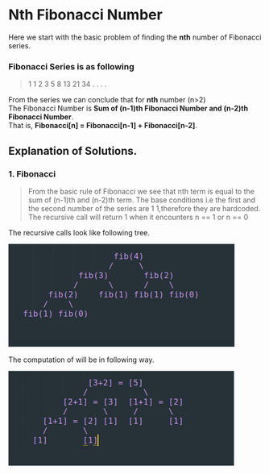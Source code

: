 # Nth Fibonacci Number
Here we start with the basic problem of finding the **nth** number of Fibonacci series.

### Fibonacci Series is as following
> 1 1 2 3 5 8 13 21 34 . . . .

From the series we can conclude that for **nth** number (n>2)<br />
The Fibonacci Number is **Sum of (n-1)th Fibonacci Number and (n-2)th Fibonacci Number**.<br />
That is, **Fibonacci[n] = Fibonacci[n-1] + Fibonacci[n-2]**.<br />

## Explanation of Solutions.
### 1. Fibonacci
> From the basic rule of Fibonacci we see that nth term is equal to the sum of (n-1)th and (n-2)th term.
> The base conditions i.e the first and the second number of the series are 1 1,therefore they are hardcoded.
> The recursive call will return 1 when it encounters n == 1 or n == 0

The recursive calls look like following tree.

![Fibonacci(4) expansion](images/Fib(4)%20Tree.png)

The computation of will be in following way.

![Fibonacci(4) expansion](images/Fib(4)%20Value%20Tree.png)
